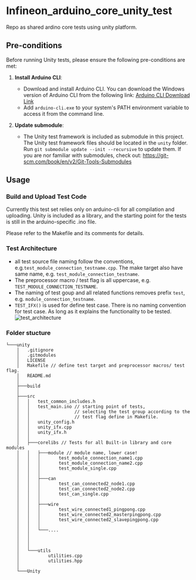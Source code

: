# Infineon_arduino_core_unity_test

Repo as shared ardino core tests using unity platform.

## Pre-conditions
Before running Unity tests, please ensure the following pre-conditions are met:

1. **Install Arduino CLI**:
   - Download and install Arduino CLI. You can download the Windows version of Arduino CLI from the following link:
     [Arduino CLI Download Link](https://downloads.arduino.cc/arduino-cli/arduino-cli_latest_Windows_64bit.zip)
   - Add `arduino-cli.exe` to your system's PATH environment variable to access it from the command line.

2. **Update submodule**:
   - The Unity test framework is included as submodule in this project. The Unity test framework files should be located in the `unity` folder. Run  `git submodule update --init --recursive` to update them.  If you are nor familiar with submodules, check out: https://git-scm.com/book/en/v2/Git-Tools-Submodules 

## Usage
### Build and Upload Test Code
Currently this test set relies only on arduino-cli for all compilation and uploading. Unity is included as a library, and the starting point for the tests is still in the arduino-specific .ino file.

Please refer to the Makefile and its comments for details.

### Test Architecture
- all test source file naming follow the conventions, e.g.`test_module_connection_testname.cpp`. The make target also have same name, e.g. `test_module_connection_testname`. 
- The preprocessor macro / test flag is all uppercase, e.g. `TEST_MODULE_CONNECTION_TESTNAME`.
- The naming of test goup and all related functions removes prefix `test`, e.g. `module_connection_testname`.
- `TEST_IFX()` is used for define test case. There is no naming convention for test case. As long as it explains the functionality to be tested.
![test_architecture](./assets/test_architecture.svg)


### Folder stucture
```
└───unity
    │   .gitignore
    │   .gitmodules
    │   LICENSE
    │   Makefile // define test target and preprocessor macros/ test flag. 
    │   README.md
    │
    ├───build
    │
    ├───src
    │   │   test_common_includes.h
    │   │   test_main.ino // starting point of tests,
    │   │                 // selecting the test group according to the 
    │   │                 // test flag define in Makefile.
    │   │   unity_config.h
    │   │   unity_ifx.cpp
    │   │   unity_ifx.h
    │   │
    │   ├───corelibs // Tests for all Built-in library and core modules
    │   │   ├───module // module name, lower case!
    │   │   │       test_module_connection_name1.cpp
    │   │   │       test_module_connection_name2.cpp
    │   │   │       test_module_single.cpp
    │   │   │
    │   │   ├───can 
    │   │   │       test_can_connected2_node1.cpp
    │   │   │       test_can_connected2_node2.cpp
    │   │   │       test_can_single.cpp
    │   │   │
    │   │   ├───wire 
    │   │   │       test_wire_connected1_pingpong.cpp
    │   │   │       test_wire_connected2_masterpingpong.cpp
    │   │   │       test_wire_connected2_slavepingpong.cpp
    │   │   │
    │   │   └───....
    │   │           
    │   │    
    │   │
    │   └───utils
    │           utilities.cpp
    │           utilities.hpp
    │
    └───Unity
```

